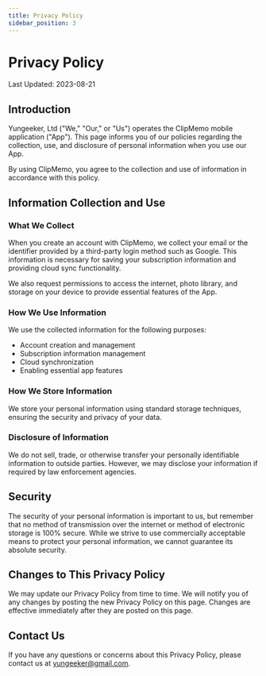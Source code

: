```yaml
---
title: Privacy Policy
sidebar_position: 3
---
```


# Privacy Policy

Last Updated: 2023-08-21

## Introduction

Yungeeker, Ltd ("We," "Our," or "Us") operates the ClipMemo mobile application ("App"). This page informs you of our policies regarding the collection, use, and disclosure of personal information when you use our App.

By using ClipMemo, you agree to the collection and use of information in accordance with this policy.

## Information Collection and Use

### What We Collect

When you create an account with ClipMemo, we collect your email or the identifier provided by a third-party login method such as Google. This information is necessary for saving your subscription information and providing cloud sync functionality.

We also request permissions to access the internet, photo library, and storage on your device to provide essential features of the App.

### How We Use Information

We use the collected information for the following purposes:

-   Account creation and management
-   Subscription information management
-   Cloud synchronization
-   Enabling essential app features

### How We Store Information

We store your personal information using standard storage techniques, ensuring the security and privacy of your data.

### Disclosure of Information

We do not sell, trade, or otherwise transfer your personally identifiable information to outside parties. However, we may disclose your information if required by law enforcement agencies.

## Security

The security of your personal information is important to us, but remember that no method of transmission over the internet or method of electronic storage is 100% secure. While we strive to use commercially acceptable means to protect your personal information, we cannot guarantee its absolute security.

## Changes to This Privacy Policy

We may update our Privacy Policy from time to time. We will notify you of any changes by posting the new Privacy Policy on this page. Changes are effective immediately after they are posted on this page.

## Contact Us

If you have any questions or concerns about this Privacy Policy, please contact us at yungeeker@gmail.com.

